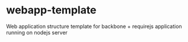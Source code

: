 # webapp-template

Web application structure template for backbone + requirejs application running on nodejs server
